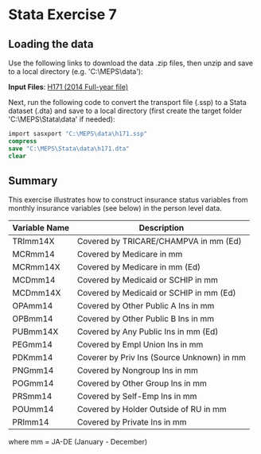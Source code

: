 # Stata Exercise 7

## Loading the data
Use the following links to download the data .zip files, then unzip and save to a local directory (e.g. 'C:\MEPS\data'):

<b>Input Files</b>:  [H171 (2014 Full-year file)](https://meps.ahrq.gov/mepsweb/data_files/pufs/h171ssp.zip)

Next, run the following code to convert the transport file (.ssp) to a Stata dataset (.dta) and save to a local directory (first create the target folder 'C:\MEPS\Stata\data' if needed):
``` stata
import sasxport "C:\MEPS\data\h171.ssp"
compress
save "C:\MEPS\Stata\data\h171.dta"
clear
```

## Summary
This exercise illustrates how to construct insurance status variables from monthly insurance variables (see below) in the person level data.

Variable Name | Description
--------------|------------
TRImm14X |  Covered by TRICARE/CHAMPVA in mm (Ed)
MCRmm14  |  Covered by Medicare in mm
MCRmm14X | Covered by Medicare in mm (Ed)
MCDmm14  |  Covered by Medicaid or SCHIP in mm            
MCDmm14X |  Covered by Medicaid or SCHIP in mm  (Ed)
OPAmm14  |  Covered by Other Public A Ins in mm
OPBmm14  |  Covered by Other Public B Ins in mm
PUBmm14X |  Covered by Any Public Ins in mm (Ed)
PEGmm14  |  Covered by Empl Union Ins in mm
PDKmm14  |  Coverer by Priv Ins (Source Unknown) in mm
PNGmm14  |  Covered by Nongroup Ins in mm
POGmm14  |  Covered by Other Group Ins in mm
PRSmm14  |  Covered by Self-Emp Ins in mm
POUmm14  |  Covered by Holder Outside of RU in mm
PRImm14  |  Covered by Private Ins in mm                       

where mm = JA-DE  (January - December)   
